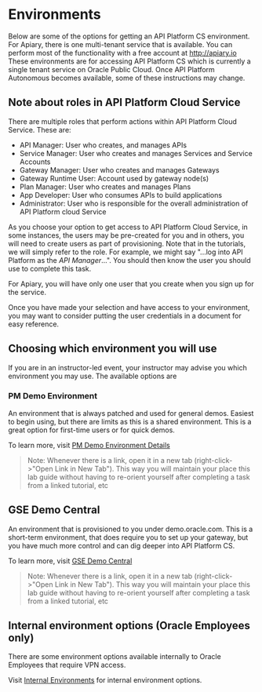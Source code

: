 # Environments
Below are some of the options for getting an API Platform CS environment.  For Apiary, there is one multi-tenant service that is available.  You can perform most of the functionality with a free account at http://apiary.io  These environments are for accessing API Platform CS which is currently a single tenant service on Oracle Public Cloud.  Once API Platform Autonomous becomes available, some of these instructions may change.

## Note about roles in API Platform Cloud Service
There are multiple roles that perform actions within API Platform Cloud Service.  These are:

- API Manager: User who creates, and manages APIs
- Service Manager: User who creates and manages Services and Service Accounts
- Gateway Manager: User who creates and manages Gateways
- Gateway Runtime User: Account used by gateway node(s)
- Plan Manager: User who creates and manages Plans
- App Developer: User who consumes APIs to build applications
- Administrator: User who is responsible for the overall administration of API Platform cloud Service

As you choose your option to get access to API Platform Cloud Service, in some instances, the users may be pre-created for you and in others, you will need to create users as part of provisioning.  Note that in the tutorials, we will simply refer to the role.  For example, we might say "...log into API Platform as the *API Manager*...".  You should then know the user you should use to complete this task.

For Apiary, you will have only one user that you create when you sign up for the service.

Once you have made your selection and have access to your environment, you may want to consider putting the user credentials in a document for easy reference.

## Choosing which environment you will use
If you are in an instructor-led event, your instructor may advise you which environment you may use.  The available options are

### PM Demo Environment
An environment that is always patched and used for general demos.  Easiest to begin using, but there are limits as this is a shared environment.  This is a great option for first-time users or for quick demos.

To learn more, visit [PM Demo Environment Details](./pmDemo.md)

>Note: Whenever there is a link, open it in a new tab (right-click->"Open Link in New Tab").  This way you will maintain your place this lab guide without having to re-orient yourself after completing a task from a linked tutorial, etc

## GSE Demo Central
An environment that is provisioned to you under demo.oracle.com.  This is a short-term environment, that does require you to set up your gateway, but you have much more control and can dig deeper into API Platform CS.

To learn more, visit [GSE Demo Central](./gseDemo.md)

>Note: Whenever there is a link, open it in a new tab (right-click->"Open Link in New Tab").  This way you will maintain your place this lab guide without having to re-orient yourself after completing a task from a linked tutorial, etc

## Internal environment options (Oracle Employees only)
There are some environment options available internally to Oracle Employees that require VPN access.  

Visit [Internal Environments](https://stbeehive.oracle.com/teamcollab/wiki/API+PLATFORM:Internal+Environments) for internal environment options.
